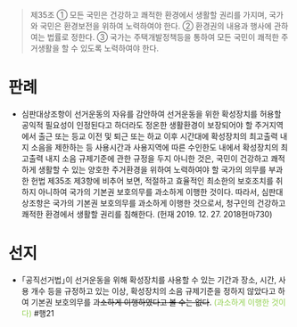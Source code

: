 > 제35조
> ① 모든 국민은 건강하고 쾌적한 환경에서 생활할 권리를 가지며, 국가와 국민은 환경보전을 위하여 노력하여야 한다.
> ② 환경권의 내용과 행사에 관하여는 법률로 정한다.
> ③ 국가는 주택개발정책등을 통하여 모든 국민이 쾌적한 주거생활을 할 수 있도록 노력하여야 한다.
# 판례
- 심판대상조항이 선거운동의 자유를 감안하여 선거운동을 위한 확성장치를 허용할 공익적 필요성이 인정된다고 하더라도 정온한 생활환경이 보장되어야 할 주거지역에서 출근 또는 등교 이전 및 퇴근 또는 하교 이후 시간대에 확성장치의 최고출력 내지 소음을 제한하는 등 사용시간과 사용지역에 따른 수인한도 내에서 확성장치의 최고출력 내지 소음 규제기준에 관한 규정을 두지 아니한 것은, 국민이 건강하고 쾌적하게 생활할 수 있는 양호한 주거환경을 위하여 노력하여야 할 국가의 의무를 부과한 헌법 제35조 제3항에 비추어 보면, 적절하고 효율적인 최소한의 보호조치를 취하지 아니하여 국가의 기본권 보호의무를 과소하게 이행한 것이다. 따라서, 심판대상조항은 국가의 기본권 보호의무를 과소하게 이행한 것으로서, 청구인의 건강하고 쾌적한 환경에서 생활할 권리를 침해한다. (헌재 2019. 12. 27. 2018헌마730)
# 선지
- ｢공직선거법｣이 선거운동을 위해 확성장치를 사용할 수 있는 기간과 장소, 시간, 사용 개수 등을 규정하고 있는 이상, 확성장치의 소음 규제기준을 정하지 않았다고 하여 기본권 보호의무를 과~~소하게 이행하였다고 볼 수는 없다~~. <font color="#92d050">(과소하게 이행한 것이다)</font> #행21